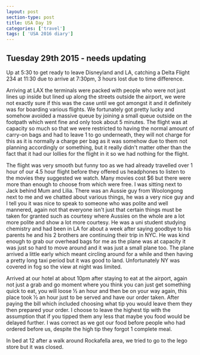 ```yaml
---
layout: post
section-type: post
title: USA Day 19
categories: ['travel']
tags: [ 'USA 2016 diary']
---
```


## Tuesday 29th 2015 - needs updating  

Up at 5:30 to get ready to leave Disneyland and LA, catching a Delta Flight 234 at 11:30 due to arrive at 7:30pm, 3 hours lost due to time difference.

Arriving at LAX the terminals were packed with people who were not just lines up inside but lined up along the streets outside the airport, we were not exactly sure if this was the case until we got amongst it and it definitely was for boarding various flights. We fortunately got pretty lucky and somehow avoided a massive queue by joining a small queue outside on the footpath which went fine and only took about 5 minutes.
The flight was at capacity so much so that we were restricted to having the normal amount of carry-on bags and had to leave 1 to go underneath, they will not charge for this as it is normally a charge per bag as it was somehow due to them not planning accordingly or something, but it really didn't matter other than the fact that it had our lollies for the flight in it so we had nothing for the flight.

The flight was very smooth but funny too as we had already travelled over 1 hour of our 4.5 hour flight before they offered us headphones to listen to the movies they suggested we watch. Many movies cost $6 but there were more than enough to choose from which were free. I was sitting next to Jack behind Mum and Lilia.
There was an Aussie guy from Woolongong next to me and we chatted about various things, he was a very nice guy and I tell you it was nice to speak to someone who was polite and well mannered, again not that everyone isn't just that certain things must be taken for granted such as courtesy where Aussies on the whole are a lot more polite and show a lot more courtesy. He was a uni student studying chemistry and had been in LA for about a week after saying goodbye to his parents he and his 2 brothers are continuing their trip in NYC. He was kind enough to grab our overhead bags for me as the plane was at capacity it was just so hard to move around and it was just a small plane too.
The plane arrived a little early which meant circling around for a while and then having a pretty long taxi period but it was good to land. Unfortunately NY was covered in fog so the view at night was limited.

Arrived at our hotel at about 10pm after staying to eat at the airport, again not just a grab and go moment where you think you can just get something quick to eat, you will loose ½ an hour and then be on your way again, this place took ½ an hour just to be served and have our order taken. After paying the bill which included choosing what tip you would leave them they then prepared your order. I choose to leave the highest tip with the assumption that if you tipped them any less that maybe you food would be delayed further. I was correct as we got our food before people who had ordered before us, despite the high tip they forgot 1 complete meal.

In bed at 12 after a walk around Rockafella area, we tried to go to the lego store but it was closed.
